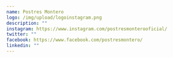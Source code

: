 ```yaml
---
name: Postres Montero
logo: /img/upload/logoinstagram.png
description: ""
instagram: https://www.instagram.com/postresmonterooficial/
twitter: ""
facebook: https://www.facebook.com/postresmontero/
linkedin: ""
---
```

